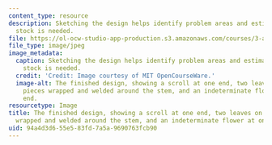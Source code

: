 ```yaml
---
content_type: resource
description: Sketching the design helps identify problem areas and estimate how much
  stock is needed.
file: https://ol-ocw-studio-app-production.s3.amazonaws.com/courses/3-a04-modern-blacksmithing-and-physical-metallurgy-fall-2008/94a4d3d655e583fd7a5a9690763fcb90_093.jpg
file_type: image/jpeg
image_metadata:
  caption: Sketching the design helps identify problem areas and estimate how much
    stock is needed.
  credit: 'Credit: Image courtesy of MIT OpenCourseWare.'
  image-alt: The finished design, showing a scroll at one end, two leaves on separate
    pieces wrapped and welded around the stem, and an indeterminate flower at one
    end.
resourcetype: Image
title: The finished design, showing a scroll at one end, two leaves on separate pieces
  wrapped and welded around the stem, and an indeterminate flower at one end
uid: 94a4d3d6-55e5-83fd-7a5a-9690763fcb90
---
```

